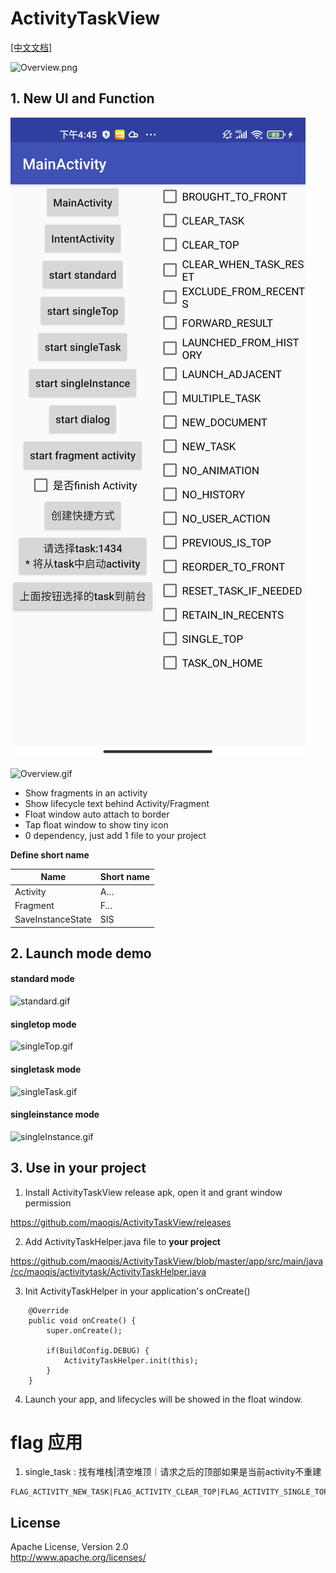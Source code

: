 # ActivityTaskView

[[中文文档]](https://www.jianshu.com/p/c34483bb5c0f)

![Overview.png](https://github.com/maoqis/ActivityTaskView/blob/master/screenshots/overview.png)

## 1. New UI and Function


![mqs_1.png](https://github.com/maoqis/ActivityTaskView/blob/master/screenshots/mqs_1.png)

![Overview.gif](https://github.com/maoqis/ActivityTaskView/blob/master/screenshots/overview.gif)

- Show fragments in an activity
- Show lifecycle text behind Activity/Fragment
- Float window auto attach to border
- Tap float window to show tiny icon
- 0 dependency, just add 1 file to your project

**Define short name**

Name | Short name
-----|-----------
Activity | A…
Fragment | F…
SaveInstanceState | SIS


## 2. Launch mode demo

#### standard mode
![standard.gif](https://github.com/maoqis/ActivityTaskView/blob/master/screenshots/s.gif)

#### singletop mode
![singleTop.gif](https://github.com/maoqis/ActivityTaskView/blob/master/screenshots/s-to.gif)

#### singletask mode
![singleTask.gif](https://github.com/maoqis/ActivityTaskView/blob/master/screenshots/s-ta.gif)

#### singleinstance mode
![singleInstance.gif](https://github.com/maoqis/ActivityTaskView/blob/master/screenshots/s-in.gif)

## 3. Use in your project

1. Install ActivityTaskView release apk, open it and grant window permission

https://github.com/maoqis/ActivityTaskView/releases

2. Add ActivityTaskHelper.java file to **your project**

https://github.com/maoqis/ActivityTaskView/blob/master/app/src/main/java/cc/maoqis/activitytask/ActivityTaskHelper.java

3. Init ActivityTaskHelper in your application's onCreate()
```
    @Override
    public void onCreate() {
        super.onCreate();

        if(BuildConfig.DEBUG) {
            ActivityTaskHelper.init(this);
        }
    }
```

4. Launch your app, and lifecycles will be showed in the float window.


# flag 应用

1. single_task : 找有堆栈|清空堆顶｜请求之后的顶部如果是当前activity不重建

```
FLAG_ACTIVITY_NEW_TASK|FLAG_ACTIVITY_CLEAR_TOP|FLAG_ACTIVITY_SINGLE_TOP
```
## License
  Apache License, Version 2.0  
  http://www.apache.org/licenses/
